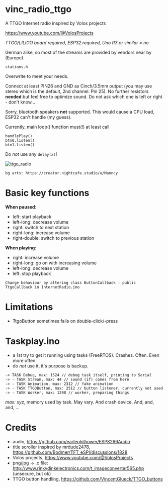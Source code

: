 # vinc_radio_ttgo
A TTGO Internet radio inspired by Volos projects

https://www.youtube.com/@VolosProjects

*TTGO/LILIGO board required, ESP32 required, Uno R3 or similar = no*

German alike, so most of the streams are provided by vendors near by (Europe).

``stations.h``

Overwrite to meet your needs.

Connect at least PIN26 and GND as Cinch/3.5mm output (you may use stereo which is the default, 2nd channel: Pin 25).
No further resistors __needed__ but feel free to optimize sound. Do not ask which one is left or right - don't know...

Sorry, bluetooth speakers __not__ supported. This would cause a CPU load, ESP32 can't handle (my guess).

Currently, main loop() function must(!) at least call
```
handlePlay()
btn0.listen()
btn1.listen()
```
  
Do *not* use any ``delay(x)``!

![ttgo_radio](https://github.com/VincentGlueck/vinc_radio_ttgo/assets/139572548/7bd122b4-38e4-4f22-b8ac-d5cafff77351)

``bg arts: https://creator.nightcafe.studio/u/Manncy``

# Basic key functions

__When paused__:
* left: start playback
* left-long: decrease volume
* right: switch to next station
* right-long: increase volume
* right-double: switch to previous station

__When playing__:
* right: increase volume
* right-long: go on with increasing volume
* left-long: decrease volume
* left: stop playback

``Change behaviour by altering class ButtonCallback : public TtgoCallback in InternetRadio.ino``

# Limitations

* TtgoButton sometimes fails on double-click/-press

# Taskplay.ino

* a 1st try to get it running using tasks (FreeRTOS). Crashes. Often. Even more often.
* do _not_ use it, it's purpose is backup.

```
-> TASK Debug, max: 1524 // debug task itself, printing to Serial
-> - TASK Stream, max: 44 // sound (if) comes from here
-> - TASK Animation, max: 2312 // fake animation
-> - TASK TTGOButton, max: 2512 // button listener, currently not used
-> - TASK Worker, max: 1208 // worker, preparing things
```
_*max: xyz*_, memory used by task. May vary. And crash device. And, and, and, ...

# Credits
* audio, https://github.com/earlephilhower/ESP8266Audio
* title scroller inspired by mrdude2478, https://github.com/Bodmer/TFT_eSPI/discussions/1828
* Volos projects, https://www.youtube.com/@VolosProjects
* png/jpg -> .c file: http://www.rinkydinkelectronics.com/t_imageconverter565.php (unsecure, but ok)
* TTGO button handling, https://github.com/VincentGlueck/TTGO_buttons
